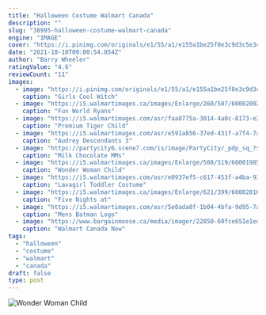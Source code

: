 ```yaml
---
title: "Halloween Costume Walmart Canada"
description: ""
slug: "38995-halloween-costume-walmart-canada"
engine: "IMAGE"
cover: "https://i.pinimg.com/originals/e1/55/a1/e155a1be25f8e3c9d3c5e347fa315e6c.jpg"
date: "2021-10-10T09:00:54.054Z"
author: "Barry Wheeler"
ratingValue: "4.6"
reviewCount: "11"
images:
  - image: "https://i.pinimg.com/originals/e1/55/a1/e155a1be25f8e3c9d3c5e347fa315e6c.jpg"
    caption: "Girls Cool Witch"
  - image: "https://i5.walmartimages.ca/images/Enlarge/260/507/6000200260507.jpg"
    caption: "Fun World Ryans"
  - image: "https://i5.walmartimages.com/asr/faa8775a-3014-4a0c-8173-e2569f3229e6_1.fcf083661e6936e68ea4a26a12824c0b.jpeg"
    caption: "Premium Tiger Child"
  - image: "https://i5.walmartimages.com/asr/e591a856-37ed-431f-a7f4-7af69f9911f2_1.3938b82c3c3bfa7f593d63f006927e56.jpeg"
    caption: "Audrey Descendants 3"
  - image: "https://partycity6.scene7.com/is/image/PartyCity/_pdp_sq_?$_1000x1000_$&$product=PartyCity/35974"
    caption: "Milk Chocolate MMs"
  - image: "https://i5.walmartimages.ca/images/Enlarge/508/519/6000198508519.jpg"
    caption: "Wonder Woman Child"
  - image: "https://i5.walmartimages.com/asr/e0937ef5-c617-453f-a4ba-93e770aa5dc9_1.9bee432ca2d9fb635522820397aad682.jpeg"
    caption: "Lavagirl Toddler Costume"
  - image: "https://i5.walmartimages.ca/images/Enlarge/621/399/6000201621399.jpg"
    caption: "Five Nights at"
  - image: "https://i5.walmartimages.com/asr/5e0ada8f-1b04-4bfa-9d95-7a0ac3110111_1.e4ab216bb4845c649846feaf6a411bf5.jpeg"
    caption: "Mens Batman Logo"
  - image: "https://www.bargainmoose.ca/media/imager/22850-60fce651e1ed92939b89a56dd77d5218.jpg"
    caption: "Walmart Canada Now"
tags:
  - "halloween"
  - "costume"
  - "walmart"
  - "canada"
draft: false
type: post
---
```



![Wonder Woman Child](https://i5.walmartimages.ca/images/Enlarge/508/519/6000198508519.jpg "Wonder Woman Child")


<!--inArticleAds-->

<!--galleryOne-->


<!--inArticleAds-->

<!--galleryTwo-->


<!--galleryThree-->

